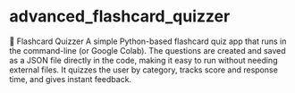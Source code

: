 # advanced_flashcard_quizzer
🔹 Flashcard Quizzer A simple Python-based flashcard quiz app that runs in the command-line (or Google Colab). The questions are created and saved as a JSON file directly in the code, making it easy to run without needing external files. It quizzes the user by category, tracks score and response time, and gives instant feedback.
